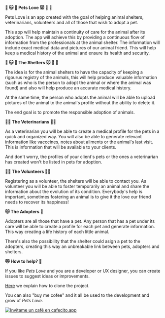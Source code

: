 **🐶 🐱 🦊 Pets Love 🐭 🐹 🐰**

Pets Love is an app created with the goal of helping animal shelters, veterinarians, volunteers and all of those that wish to adopt a pet.

This app will help maintain a continuity of care for the animal after its adoption. The app will achieve this by providing a continuous flow of information from the professionals at the animal shelter. The information will include exact medical data and pictures of our animal friend. This will help keep a medical history of the animal and ensure its health and security.

**🐶 🐱 🦊 The Shelters 🐭 🐹 🐰**

The idea is for the animal shelters to have the capacity of keeping a rigourus registry of the animals, this will help produce valuable information (such as who is the person to adopt the animal or where the animal was found) and also will help produce an accurate medical history.

At the same time, the person who adopts the animal will be able to upload pictures of the animal to the animal's profile without the ability to delete it.

The end goal is to promote the responsible adoption of animals.

**👩‍⚕️ The Veterinarians 👨‍⚕️**

As a veterinarian you will be able to create a medical profile for the pets in a quick and organized way. You will also be able to generate relevant information like vacccines, notes about ailments or the animal's last visit. This is information that will be available to your clients.

And don't worry, the profiles of your client's pets or the ones a veterinarian has created won't be listed in pets for adoption.

**👩‍⚕️ The Volunteers 👨‍⚕️**

Registering as a volunteer, the shelters will be able to contact you. As volunteer you will be able to foster temporarily an animal and share the information about the evolution of its condition. Everybody's help is important, sometimes fostering an animal is to give it the love our friend needs to recover its happiness!

**😻 The Adopters 🐶**

Adopters are all those that have a pet. Any person that has a pet under its care will be able to create a profile for each pet and generate information. This way creating a life history of each little animal.

There's also the possibility that the shelter could asign a pet to the adopters, creating this way an unbreakable link between pets, adopters and shelters.

**😻 How to help? 🐶**

If you like *Pets Love* and you are a developer or UX designer, you can create issues to suggest ideas or improvements.

[Here]() we explain how to clone the project.

You can also "buy me cofee" and it all be used to the development and grow of *Pets Love*. 

[![Invitame un café en cafecito.app](https://cdn.cafecito.app/imgs/buttons/button_6.svg)](https://cafecito.app/petslove)
